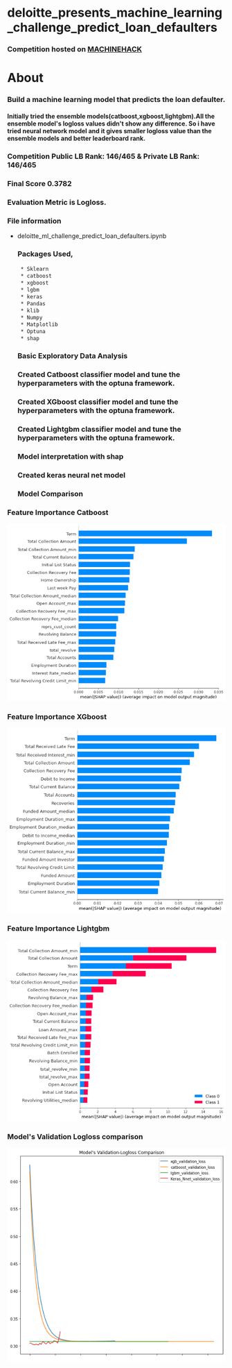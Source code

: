 # deloitte_presents_machine_learning_challenge_predict_loan_defaulters

### Competition hosted on <a href="https://machinehack.com/hackathon/deloitte_presents_machine_learning_challenge_predict_loan_defaulters/overview"> MACHINEHACK </a>

# About

### Build a machine learning model that predicts the loan defaulter.


#### Initially tried the ensemble models(catboost,xgboost,lightgbm).All the ensemble model's logloss values didn't show any difference. So i have tried neural network model and it gives smaller logloss value than the ensemble models and better leaderboard rank.

### Competition Public LB Rank: 146/465   & Private LB Rank: 146/465

### Final Score 0.3782

### Evaluation Metric is Logloss.

### File information

 * deloitte_ml_challenge_predict_loan_defaulters.ipynb
    ### Packages Used,
        * Sklearn
        * catboost
        * xgboost
        * lgbm
        * keras
        * Pandas
        * klib
        * Numpy
        * Matplotlib
        * Optuna
        * shap
        
     ### Basic Exploratory Data Analysis
     ### Created Catboost classifier model and tune the hyperparameters with the optuna framework.
     ### Created XGboost classifier model and tune the hyperparameters with the optuna framework.
     ### Created Lightgbm classifier model and tune the hyperparameters with the optuna framework.
     ### Model interpretation with shap  
     ### Created keras neural net model
     ### Model Comparison
     


### Feature Importance Catboost  

![Alt text](https://github.com/hariprasath-v/deloitte_presents_machine_learning_challenge_predict_loan_defaulters/blob/main/Catboost_Feature_Importance_Plot.png)


### Feature Importance XGboost  

![Alt text](https://github.com/hariprasath-v/deloitte_presents_machine_learning_challenge_predict_loan_defaulters/blob/main/XGBoost_Feature_Importance_Plot.png)


### Feature Importance Lightgbm  

![Alt text](https://github.com/hariprasath-v/deloitte_presents_machine_learning_challenge_predict_loan_defaulters/blob/main/LGBM_Feature_Importance_Plot.png)


### Model's Validation Logloss comparison

![Alt text](https://github.com/hariprasath-v/deloitte_presents_machine_learning_challenge_predict_loan_defaulters/blob/main/Model's_Validation-Logloss_Comparison.png)

